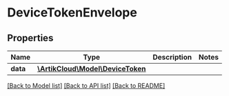 # DeviceTokenEnvelope

## Properties
Name | Type | Description | Notes
------------ | ------------- | ------------- | -------------
**data** | [**\ArtikCloud\Model\DeviceToken**](DeviceToken.md) |  | 

[[Back to Model list]](../README.md#documentation-for-models) [[Back to API list]](../README.md#documentation-for-api-endpoints) [[Back to README]](../README.md)


